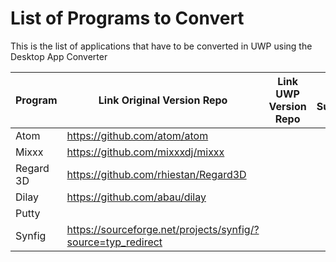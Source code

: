 

# List of Programs to Convert
This is the list of applications that have to be converted in UWP using the Desktop App Converter

| Program | Link Original Version Repo | Link UWP Version Repo | Dial Support | Live Tiles Support | Notifications Support | Cortana Support|
|----------|-------------|------|--------|------|--------|--------|
| Atom | https://github.com/atom/atom | |  | | | |
| Mixxx | https://github.com/mixxxdj/mixxx |  | | | | |
| Regard 3D | https://github.com/rhiestan/Regard3D |  | | | | |
| Dilay| https://github.com/abau/dilay |  | | | | |
| Putty |  |  |  | | | |
| Synfig | https://sourceforge.net/projects/synfig/?source=typ_redirect|  |  |  | | | |
